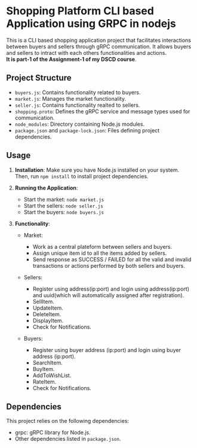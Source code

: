 # Shopping Platform CLI based Application using GRPC in nodejs
This is a CLI based shopping application project that facilitates interactions between buyers and sellers through gRPC communication. It allows buyers and sellers to intract with each others functionalities and actions. <br/>
**It is part-1 of the Assignment-1 of my DSCD course**.

## Project Structure

- `buyers.js`: Contains functionality related to buyers.
- `market.js`: Manages the market functionality.
- `seller.js`: Contains functionality realted to sellers.
- `shopping.proto`: Defines the gRPC service and message types used for communication.
- `node_modules`: Directory containing Node.js modules.
- `package.json` and `package-lock.json`: Files defining project dependencies.

## Usage

1. **Installation**: Make sure you have Node.js installed on your system. Then, run `npm install` to install project dependencies.

2. **Running the Application**:
   - Start the market: `node market.js`
   - Start the sellers: `node seller.js`
   - Start the buyers: `node buyers.js`
   

3. **Functionality**:
   - Market:
     - Work as a central plateform between sellers and buyers.
     - Assign unique item id to all the items added by sellers.
     - Send response as SUCCESS / FAILED for all the valid and invalid transactions or actions performed by both sellers and buyers.

   - Sellers:
     - Register using address(ip:port) and login using address(ip:port) and uuid(which will automatically assigned after registration).
     - SellItem.
     - UpdateItem.
     - DeleteItem.
     - DisplayItem.
     - Check for Notifications.

   - Buyers: 
     - Register using buyer address (ip:port) and login using buyer address (ip:port).
     - SearchItem.
     - BuyItem.
     - AddToWishList.
     - RateItem.
     - Check for Notifications.


## Dependencies

This project relies on the following dependencies:

- grpc: gRPC library for Node.js.
- Other dependencies listed in `package.json`.

